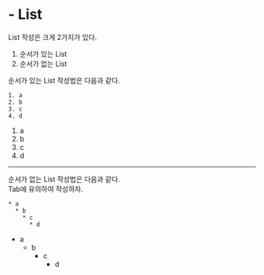 # - List

List 작성은 크게 2가지가 있다.
1. 순서가 있는 List
2. 순서가 없는 List
 
순서가 있는 List 작성법은 다음과 같다.

```
1. a
2. b
3. c
4. d
```

1. a
2. b
3. c
4. d

-  -  -

순서가 없는 List 작성법은 다음과 같다.   
Tab에 유의하여 작성하자.

```
* a
  * b
    * c
      * d
```

* a
  * b
    * c
      * d
